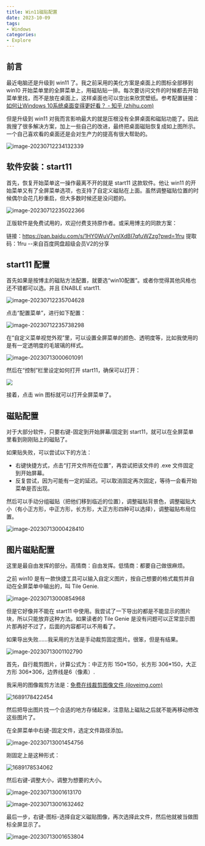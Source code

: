 ```yaml
---
title: Win11磁贴配置
date: 2023-10-09
tags:
- Windows
categories:
- Explore
---
```


## 前言

最近电脑还是升级到 win11 了。我之前采用的美化方案是桌面上的图标全部移到 win10 开始菜单里的全屏菜单上，用磁贴贴一排。每次要访问文件的时候都去开始菜单里找，而不是放在桌面上，这样桌面也可以空出来欣赏壁纸。参考配置链接：[如何让Windows 10系统桌面变得更好看？ - 知乎 (zhihu.com)](https://www.zhihu.com/question/45120814/answer/1007955630)

但是升级到 win11 对我而言影响最大的就是压根没有全屏桌面和磁贴功能了。因此我搜了很多解决方案，加上一些自己的改进，最终把桌面磁贴恢复成如上图所示。一个自己喜欢看的桌面还是会对生产力的提高有很大帮助的。

![image-20230712234132339](https://raw.githubusercontent.com/Jingqing3948/FigureBed/main/mdImages/image-20230712234132339.png)

## 软件安装：start11

首先，恢复开始菜单这一操作最离不开的就是 start11 这款软件。他让 win11 的开始菜单又有了全屏菜单选项，也支持了自定义磁贴在上面。虽然调整磁贴位置的时候偶尔会花几秒重启，但大多数时候还是没问题的。

![image-20230712235022366](https://raw.githubusercontent.com/Jingqing3948/FigureBed/main/mdImages/image-20230712235022366.png)

正版软件是免费试用的，欢迎付费支持原作者。或采用博主的同款方案：

链接：https://pan.baidu.com/s/1HY0WuV7ynlXdBI7qfuWZzg?pwd=1fru 
提取码：1fru 
--来自百度网盘超级会员V2的分享

## start11 配置

首先如果是按博主的磁贴方法配置，就要选“win10配置”。或者你觉得其他风格也还不错都可以选。并且 ENABLE start11.

![image-20230712235704628](https://raw.githubusercontent.com/Jingqing3948/FigureBed/main/mdImages/image-20230712235704628.png)

点击“配置菜单”，进行如下配置：

![image-20230712235738298](https://raw.githubusercontent.com/Jingqing3948/FigureBed/main/mdImages/image-20230712235738298.png)

在“自定义菜单视觉外观”里，可以设置全屏菜单的颜色、透明度等，比如我使用的是有一定透明度的毛玻璃的样式。

![image-20230713000601091](https://raw.githubusercontent.com/Jingqing3948/FigureBed/main/mdImages/image-20230713000601091.png)

然后在“控制”栏里设定如何打开 start11，确保可以打开：

![](https://raw.githubusercontent.com/Jingqing3948/FigureBed/main/mdImages/image-20230712235840844.png)

接着，点击 win 图标就可以打开全屏菜单了。

## 磁贴配置

对于大部分软件，只要右键-固定到开始屏幕/固定到 start11，就可以在全屏菜单里看到刚刚贴上的磁贴了。

如果贴失败，可以尝试以下的方法：

- 右键快捷方式，点击“打开文件所在位置”，再尝试把该文件的 .exe 文件固定到开始屏幕。
- 反复尝试，因为可能有一定的延迟。可以取消固定再次固定，等待一会看开始菜单是否出现。

然后可以手动分组磁贴（把他们移到临近的位置），调整磁贴背景色，调整磁贴大小（有小正方形，中正方形，长方形，大正方形四种可以选择），调整磁贴布局位置。

![image-20230713000428410](https://raw.githubusercontent.com/Jingqing3948/FigureBed/main/mdImages/image-20230713000428410.png)

## 图片磁贴配置

这里是最自由发挥的部分。高情商：自由发挥。低情商：都要自己做很麻烦。

之前 win10 是有一款快捷工具可以输入自定义图片，按自己想要的格式裁剪并自动在全屏菜单中输出的，叫 Tile Genie.

![image-20230713000854968](https://raw.githubusercontent.com/Jingqing3948/FigureBed/main/mdImages/image-20230713000854968.png)

但是它好像并不能在 start11 中使用。我尝试了一下导出的都是不能显示的图片块，所以只能放弃这种方法。如果读者的 Tile Genie 是没有问题可以正常显示图片那再好不过了，后面的内容都可以不用看了。

如果导出失败……我采用的方法是手动裁剪固定图片。很笨，但是有结果。

![image-20230713001102790](https://raw.githubusercontent.com/Jingqing3948/FigureBed/main/mdImages/image-20230713001102790.png)

首先，自行裁剪图片，计算公式为：中正方形 150\*150，长方形 306\*150，大正方形 306\*306，边界线是6（像素）.

我采用的图像裁剪方法是：[免费在线裁剪图像文件 (iloveimg.com)](https://www.iloveimg.com/zh-cn/crop-image)

![1689178422454](https://raw.githubusercontent.com/Jingqing3948/FigureBed/main/mdImages/1689178422454.png)

然后把导出图片找一个合适的地方存储起来，注意贴上磁贴之后就不能再移动修改这些图片了。

在全屏菜单中右键-固定文件，选定文件路径添加。

![image-20230713001454756](https://raw.githubusercontent.com/Jingqing3948/FigureBed/main/mdImages/image-20230713001454756.png)

刚固定上是这种形式：

![1689178534062](https://raw.githubusercontent.com/Jingqing3948/FigureBed/main/mdImages/1689178534062.png)

然后右键-调整大小，调整为想要的大小。

![image-20230713001613170](https://raw.githubusercontent.com/Jingqing3948/FigureBed/main/mdImages/image-20230713001613170.png)

![image-20230713001632462](https://raw.githubusercontent.com/Jingqing3948/FigureBed/main/mdImages/image-20230713001632462.png)

最后一步，右键-图标-选择自定义磁贴图像，再次选择此文件，然后他就被当做图标全屏显示了。

![image-20230713001653804](https://raw.githubusercontent.com/Jingqing3948/FigureBed/main/mdImages/image-20230713001653804.png)